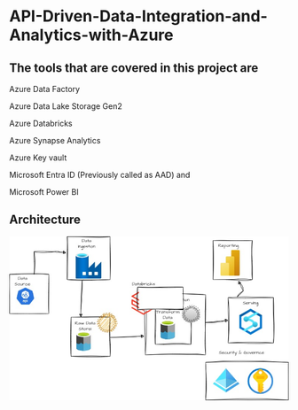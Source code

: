 # API-Driven-Data-Integration-and-Analytics-with-Azure

## The tools that are covered in this project are

Azure Data Factory

Azure Data Lake Storage Gen2

Azure Databricks

Azure Synapse Analytics

Azure Key vault

Microsoft Entra ID (Previously called as AAD) and

Microsoft Power BI

## Architecture

![Project Architecture](Arch.jpg)






